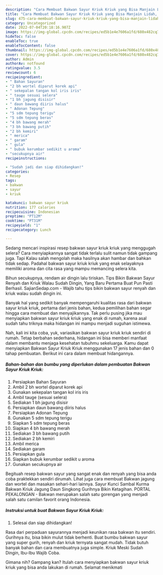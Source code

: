 ```yaml
---
description: "Cara Membuat Bakwan Sayur Kriuk Kriuk yang Bisa Manjain Lidah, Buat Buka Puasa Bisa Manjain Lidah"
title: "Cara Membuat Bakwan Sayur Kriuk Kriuk yang Bisa Manjain Lidah, Buat Buka Puasa Bisa Manjain Lidah"
slug: 475-cara-membuat-bakwan-sayur-kriuk-kriuk-yang-bisa-manjain-lidah-buat-buka-puasa-bisa-manjain-lidah
category: Uncategorized
date: 2022-07-04T20:18:16.907Z
image: https://img-global.cpcdn.com/recipes/ed5b1e4e7606a1fd/680x482cq70/bakwan-sayur-kriuk-kriuk-foto-resep-utama.jpg
hideToc: false
enableToc: true
enableTocContent: false
thumbnail: https://img-global.cpcdn.com/recipes/ed5b1e4e7606a1fd/680x482cq70/bakwan-sayur-kriuk-kriuk-foto-resep-utama.jpg
cover: https://img-global.cpcdn.com/recipes/ed5b1e4e7606a1fd/680x482cq70/bakwan-sayur-kriuk-kriuk-foto-resep-utama.jpg
author: Admin
authorAv: notfound
ratingvalue: 3.5
reviewcount: 6
recipeingredient:
- " Bahan Sayuran"
- "2 bh wortel diparut korek api"
- " sekepalan tangan kol iris iris"
- " tauge sesuai selera"
- "1 bh jagung disisir"
- " daun bawang diiris halus"
- " Adonan Tepung"
- "5 sdm tepung terigu"
- "5 sdm tepung beras"
- "4 bh bawang merah"
- "3 bh bawang putih"
- "2 bh kemiri"
- " merica"
- " garam"
- " gula"
- " bubuk kerumbar sedikit u aroma"
- "secukupnya air"
recipeinstructions:

- "Sudah jadi dan siap dihidangkan!"
categories:
- Resep
tags:
- bakwan
- sayur
- kriuk

katakunci: bakwan sayur kriuk 
nutrition: 177 calories
recipecuisine: Indonesian
preptime: "PT12M"
cooktime: "PT31M"
recipeyield: "1"
recipecategory: Lunch

---
```



Sedang mencari inspirasi resep bakwan sayur kriuk kriuk yang menggugah selera? Cara menyiapkannya sangat tidak terlalu sulit namun tidak gampang juga. Tapi Kalau salah mengolah maka hasilnya akan hambar dan bahkan tidak sedap. Padahal bakwan sayur kriuk kriuk yang enak selayaknya memiliki aroma dan cita rasa yang mampu memancing selera kita.


Bihun secukupnya, rendam air dingin lalu tiriskan. Tips Bikin Bakwan Sayur Renyah dan Kriuk Walau Sudah Dingin, Yang Baru Pertama Buat Pun Pasti Berhasil. SajianSedap.com - Wajib tahu tips bikin bakwan sayur renyah dan kriuk walau sudah dingin ini.

Banyak hal yang sedikit banyak mempengaruhi kualitas rasa dari bakwan sayur kriuk kriuk, pertama dari jenis bahan, kedua pemilihan bahan segar hingga cara membuat dan menyajikannya. Tak perlu pusing jika mau menyiapkan bakwan sayur kriuk kriuk yang enak di rumah, karena asal sudah tahu triknya maka hidangan ini mampu menjadi suguhan istimewa.


Nah, kali ini kita coba, yuk, variasikan bakwan sayur kriuk kriuk sendiri di rumah. Tetap berbahan sederhana, hidangan ini bisa memberi manfaat dalam membantu menjaga kesehatan tubuhmu sekeluarga. Kamu dapat menyiapkan Bakwan Sayur Kriuk Kriuk menggunakan 17 jenis bahan dan 0 tahap pembuatan. Berikut ini cara dalam membuat hidangannya.

<!--inarticleads1-->

##### Bahan-bahan dan bumbu yang diperlukan dalam pembuatan Bakwan Sayur Kriuk Kriuk:

1. Persiapkan  Bahan Sayuran
1. Ambil 2 bh wortel diparut korek api
1. Gunakan  sekepalan tangan kol iris iris
1. Ambil  tauge (sesuai selera)
1. Sediakan 1 bh jagung disisir
1. Persiapkan  daun bawang diiris halus
1. Persiapkan  Adonan Tepung
1. Gunakan 5 sdm tepung terigu
1. Siapkan 5 sdm tepung beras
1. Siapkan 4 bh bawang merah
1. Sediakan 3 bh bawang putih
1. Sediakan 2 bh kemiri
1. Ambil  merica
1. Sediakan  garam
1. Persiapkan  gula
1. Siapkan  bubuk kerumbar sedikit u aroma
1. Gunakan secukupnya air


Begituah resep bakwan sayur yang sangat enak dan renyah yang bisa anda coba praktekkan sendiri dirumah. Lihat juga cara membuat Bakwan jagung dan wortel dan masakan sehari-hari lainnya. Sayur Kunci Sambal Kurma Bakwan Kriuk Jagung Daun Singkong Gurihnya Bikin Ketagihan. PORTAL PEKALONGAN - Bakwan merupakan salah satu gorengan yang menjadi salah satu camilan favorit orang Indonesia. 

<!--inarticleads2-->

##### Instruksi untuk buat Bakwan Sayur Kriuk Kriuk:


1. Selesai dan siap dihidangkan!

Rasa dari perpaduan sayurannya menjadi keunikan rasa bakwan itu sendiri. Gurihnya itu, bisa bikin mulut tidak berhenti. Buat bumbu bakwan sayur yang super gurih, renyah dan kriuk ternyata sangat mudah. Tidak butuh banyak bahan dan cara membuatnya juga simple. Kriuk Meski Sudah Dingin, Ibu-Ibu Wajib Coba. 

Gimana nih? Gampang kan? Itulah cara menyiapkan bakwan sayur kriuk kriuk yang bisa anda lakukan di rumah. Selamat menikmati
